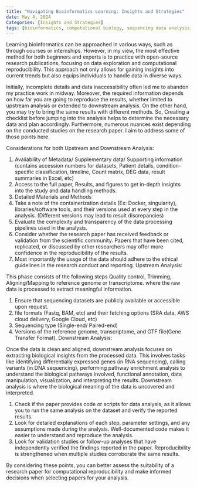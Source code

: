```yaml
---
title: "Navigating Bioinformatics Learning: Insights and Strategies"
date: May 4, 2024
Categories: [Insights and Strategies]
tags: [bioinformatics, computational biology, sequencing data analysis, NGS]
---
```


Learning bioinformatics can be approached in various ways, such as through courses or internships. However, in my view, the most effective method for both beginners and experts is to practice with open-source research publications, focusing on data exploration and computational reproducibility. This approach not only allows for gaining insights into current trends but also equips individuals to handle data in diverse ways.

Initially, incomplete details and data inaccessibility often led me to abandon my practice work in midway. Moreover, the required information depends on how far you are going to reproduce the results, whether limited to upstream analysis or extended to downstream analysis. On the other hand, you may try to bring the same results with different methods. So, Creating a checklist before jumping into the analysis helps to determine the necessary data and plan accordingly. Furthermore, numerous nuances exist depending on the conducted studies on the research paper. I aim to address some of those points here.

Considerations for both Upstream and Downstream Analysis:

1. Availability of Metadata/ Supplementary data/ Supporting information (contains accession numbers for datasets, Patient details, condition-specific classification, timeline, Count matrix, DEG data, result summaries in Excel, etc)
2. Access to the full paper, Results, and figures to get in-depth insights into the study and data handling methods.
3. Detailed Materials and Methods
4. Take a note of the containerization details (Ex: Docker, singularity), libraries/software tools, and their versions used at every step in the analysis. (Different versions may lead to result discrepancies)
5. Evaluate the complexity and transparency of the data processing pipelines used in the analysis.
6. Consider whether the research paper has received feedback or validation from the scientific community. Papers that have been cited, replicated, or discussed by other researchers may offer more confidence in the reproducibility of the results.
7. Most importantly the usage of the data should adhere to the ethical guidelines in the research conduct and reporting.
Upstream Analysis:

This phase consists of the following steps Quality control, Trimming, Aligning/Mapping to reference genome or transcriptome. where the raw data is processed to extract meaningful information.

1. Ensure that sequencing datasets are publicly available or accessible upon request.
2. file formats (Fastq, BAM, etc) and their fetching options (SRA data, AWS cloud delivery, Google Cloud, etc)
3. Sequencing type (Single-end/ Paired-end)
4. Versions of the reference genome, transcriptome, and GTF file(Gene Transfer Format).
Downstream Analysis:

Once the data is clean and aligned, downstream analysis focuses on extracting biological insights from the processed data. This involves tasks like identifying differentially expressed genes (in RNA sequencing), calling variants (in DNA sequencing), performing pathway enrichment analysis to understand the biological pathways involved, functional annotation, data manipulation, visualization, and interpreting the results. Downstream analysis is where the biological meaning of the data is uncovered and interpreted.

1. Check if the paper provides code or scripts for data analysis, as it allows you to run the same analysis on the dataset and verify the reported results.
2. Look for detailed explanations of each step, parameter settings, and any assumptions made during the analysis. Well-documented code makes it easier to understand and reproduce the analysis.
3. Look for validation studies or follow-up analyses that have independently verified the findings reported in the paper. Reproducibility is strengthened when multiple studies corroborate the same results.

  By considering these points, you can better assess the suitability of a research paper for computational reproducibility and make informed decisions when selecting papers for your analysis.
